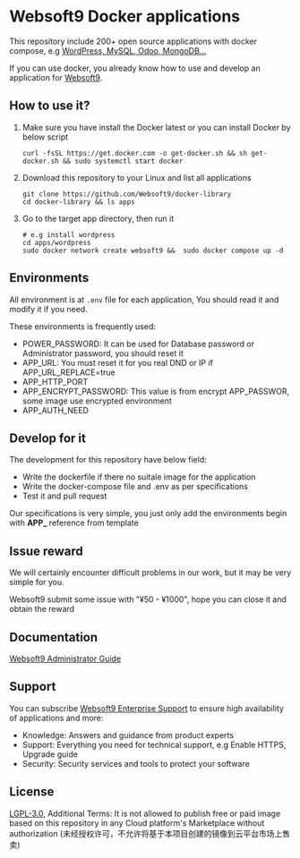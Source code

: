 # Websoft9 Docker applications

This repository include 200+ open source applications with docker compose, e.g [WordPress, MySQL, Odoo, MongoDB...](https://github.com/Websoft9/docker-library/tree/main/apps)  

If you can use docker, you already know how to use and develop an application for [Websoft9](https://www.websoft9.com). 

## How to use it?


1. Make sure you have install the Docker latest or you can install Docker by below script

   ```
   curl -fsSL https://get.docker.com -o get-docker.sh && sh get-docker.sh && sudo systemctl start docker
   ```

2. Download this repository to your Linux and list all applications

   ```
   git clone https://github.com/Websoft9/docker-library
   cd docker-library && ls apps
   ```

3. Go to the target app directory, then run it

   ```
   # e.g install wordpress
   cd apps/wordpress
   sudo docker network create websoft9 &&  sudo docker compose up -d
   ```

## Environments

All environment is at `.env` file for each application, You should read it and modify it if you need.

These environments is frequently used:  

* POWER_PASSWORD: It can be used for Database password or Administrator password, you should reset it
* APP_URL: You must reset it for you real DND or IP if APP_URL_REPLACE=true
* APP_HTTP_PORT
* APP_ENCRYPT_PASSWORD: This value is from encrypt APP_PASSWOR, some image use encrypted environment
* APP_AUTH_NEED

## Develop for it

The development for this repository have below field: 

* Write the dockerfile if there no suitale image for the application
* Write the docker-compose file and .env as per specifications
* Test it and pull request

Our specifications is very simple, you just only add the environments begin with **APP_** reference from template

## Issue reward

We will certainly encounter difficult problems in our work, but it may be very simple for you.   

Websoft9 submit some issue with "¥50 - ¥1000", hope you can close it and obtain the reward

## Documentation

[Websoft9 Administrator Guide](https://support.websoft9.com/docs)

## Support

You can subscribe [Websoft9 Enterprise Support](https://www.websoft9.com/apps) to ensure high availability of applications and more:  

* Knowledge: Answers and guidance from product experts
* Support: Everything you need for technical support, e.g Enable HTTPS, Upgrade guide
* Security: Security services and tools to protect your software

## License

[LGPL-3.0](/License.md), Additional Terms: It is not allowed to publish free or paid image based on this repository in any Cloud platform's Marketplace without authorization (未经授权许可，不允许将基于本项目创建的镜像到云平台市场上售卖)
